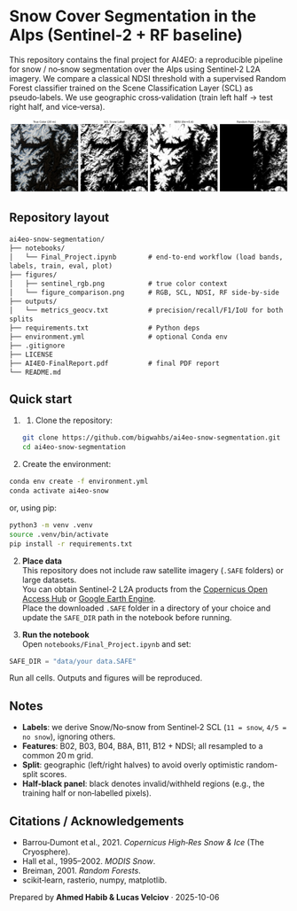# Snow Cover Segmentation in the Alps (Sentinel‑2 + RF baseline)

This repository contains the final project for AI4EO: a reproducible pipeline for snow / no‑snow segmentation over the Alps using Sentinel‑2 L2A imagery. We compare a classical NDSI threshold with a supervised Random Forest classifier trained on the Scene Classification Layer (SCL) as pseudo‑labels. We use geographic cross‑validation (train left half → test right half, and vice‑versa).

<p align="center">
  <img src="figures/figure_comparison.png" alt="Comparison figure" />
</p>


## Repository layout

```
ai4eo-snow-segmentation/
├── notebooks/
│   └── Final_Project.ipynb        # end-to-end workflow (load bands, labels, train, eval, plot)
├── figures/
│   ├── sentinel_rgb.png           # true color context
│   └── figure_comparison.png      # RGB, SCL, NDSI, RF side-by-side
├── outputs/
│   └── metrics_geocv.txt          # precision/recall/F1/IoU for both splits
├── requirements.txt               # Python deps
├── environment.yml                # optional Conda env 
├── .gitignore
├── LICENSE
├── AI4EO-FinalReport.pdf          # final PDF report
└── README.md
```

## Quick start

1) 1. Clone the repository:
   ```bash
   git clone https://github.com/bigwahbs/ai4eo-snow-segmentation.git
   cd ai4eo-snow-segmentation
   ```

  2. Create the environment:
   ```bash
   conda env create -f environment.yml
   conda activate ai4eo-snow
   ```
   or, using pip:
   ```bash
   python3 -m venv .venv
   source .venv/bin/activate
   pip install -r requirements.txt
   ```

2) **Place data**  
This repository does not include raw satellite imagery (`.SAFE` folders) or large datasets.  
   You can obtain Sentinel-2 L2A products from the [Copernicus Open Access Hub](https://scihub.copernicus.eu/) or [Google Earth Engine](https://earthengine.google.com/).  
   Place the downloaded `.SAFE` folder in a directory of your choice and update the `SAFE_DIR` path in the notebook before running.


3) **Run the notebook**  
Open `notebooks/Final_Project.ipynb` and set:
```python
SAFE_DIR = "data/your data.SAFE"
```
Run all cells. Outputs and figures will be reproduced.

## Notes

- **Labels**: we derive Snow/No‑snow from Sentinel‑2 SCL (`11 = snow`, `4/5 = no snow`), ignoring others.
- **Features**: B02, B03, B04, B8A, B11, B12 + NDSI; all resampled to a common 20 m grid.
- **Split**: geographic (left/right halves) to avoid overly optimistic random-split scores.
- **Half‑black panel**: black denotes invalid/withheld regions (e.g., the training half or non‑labelled pixels).

## Citations / Acknowledgements

- Barrou‑Dumont et al., 2021. *Copernicus High‑Res Snow & Ice* (The Cryosphere).  
- Hall et al., 1995–2002. *MODIS Snow*.  
- Breiman, 2001. *Random Forests*.  
- scikit‑learn, rasterio, numpy, matplotlib.

Prepared by **Ahmed Habib & Lucas Velciov** · 2025-10-06
